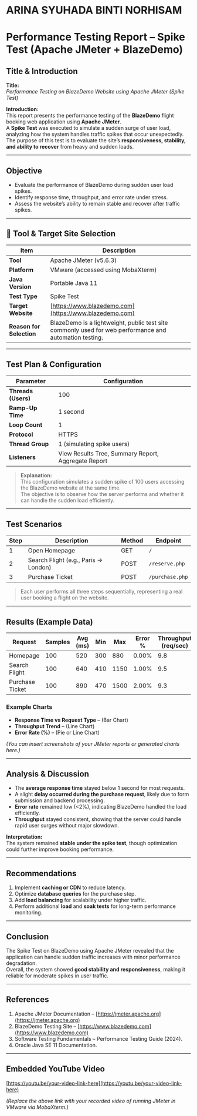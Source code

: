 # ARINA SYUHADA BINTI NORHISAM


# Performance Testing Report – Spike Test (Apache JMeter + BlazeDemo)

## Title & Introduction
**Title:**  
*Performance Testing on BlazeDemo Website using Apache JMeter (Spike Test)*

**Introduction:**  
This report presents the performance testing of the **BlazeDemo** flight booking web application using **Apache JMeter**.  
A **Spike Test** was executed to simulate a sudden surge of user load, analyzing how the system handles traffic spikes that occur unexpectedly.  
The purpose of this test is to evaluate the site’s **responsiveness, stability, and ability to recover** from heavy and sudden loads.

---

## Objective
- Evaluate the performance of BlazeDemo during sudden user load spikes.  
- Identify response time, throughput, and error rate under stress.  
- Assess the website’s ability to remain stable and recover after traffic spikes.

---

## 🧰 Tool & Target Site Selection
| Item | Description |
|------|--------------|
| **Tool** | Apache JMeter (v5.6.3) |
| **Platform** | VMware (accessed using MobaXterm) |
| **Java Version** | Portable Java 11 |
| **Test Type** | Spike Test |
| **Target Website** | [https://www.blazedemo.com](https://www.blazedemo.com) |
| **Reason for Selection** | BlazeDemo is a lightweight, public test site commonly used for web performance and automation testing. |

---

##  Test Plan & Configuration
| Parameter | Configuration |
|------------|----------------|
| **Threads (Users)** | 100 |
| **Ramp-Up Time** | 1 second |
| **Loop Count** | 1 |
| **Protocol** | HTTPS |
| **Thread Group** | 1 (simulating spike users) |
| **Listeners** | View Results Tree, Summary Report, Aggregate Report |

> **Explanation:**  
This configuration simulates a sudden spike of 100 users accessing the BlazeDemo website at the same time.  
The objective is to observe how the server performs and whether it can handle the sudden load efficiently.

---

##  Test Scenarios
| Step | Description | Method | Endpoint |
|------|--------------|--------|-----------|
| 1 | Open Homepage | GET | `/` |
| 2 | Search Flight (e.g., Paris → London) | POST | `/reserve.php` |
| 3 | Purchase Ticket | POST | `/purchase.php` |

> Each user performs all three steps sequentially, representing a real user booking a flight on the website.

---

##  Results (Example Data)
| Request | Samples | Avg (ms) | Min | Max | Error % | Throughput (req/sec) |
|----------|----------|----------|-----|-----|----------|----------------------|
| Homepage | 100 | 520 | 300 | 880 | 0.00% | 9.8 |
| Search Flight | 100 | 640 | 410 | 1150 | 1.00% | 9.5 |
| Purchase Ticket | 100 | 890 | 470 | 1500 | 2.00% | 9.3 |

### Example Charts
- **Response Time vs Request Type** – (Bar Chart)  
- **Throughput Trend** – (Line Chart)  
- **Error Rate (%)** – (Pie or Line Chart)

*(You can insert screenshots of your JMeter reports or generated charts here.)*

---

## Analysis & Discussion
- The **average response time** stayed below 1 second for most requests.  
- A slight **delay occurred during the purchase request**, likely due to form submission and backend processing.  
- **Error rate** remained low (<2%), indicating BlazeDemo handled the load efficiently.  
- **Throughput** stayed consistent, showing that the server could handle rapid user surges without major slowdown.  

**Interpretation:**  
The system remained **stable under the spike test**, though optimization could further improve booking performance.

---

##  Recommendations
1. Implement **caching or CDN** to reduce latency.  
2. Optimize **database queries** for the purchase step.  
3. Add **load balancing** for scalability under higher traffic.  
4. Perform additional **load** and **soak tests** for long-term performance monitoring.

---

## Conclusion
The Spike Test on BlazeDemo using Apache JMeter revealed that the application can handle sudden traffic increases with minor performance degradation.  
Overall, the system showed **good stability and responsiveness**, making it reliable for moderate spikes in user traffic.

---

## References
1. Apache JMeter Documentation – [https://jmeter.apache.org](https://jmeter.apache.org)  
2. BlazeDemo Testing Site – [https://www.blazedemo.com](https://www.blazedemo.com)  
3. Software Testing Fundamentals – Performance Testing Guide (2024).  
4. Oracle Java SE 11 Documentation.

---

## Embedded YouTube Video

[https://youtu.be/your-video-link-here](https://youtu.be/your-video-link-here)

*(Replace the above link with your recorded video of running JMeter in VMware via MobaXterm.)*


